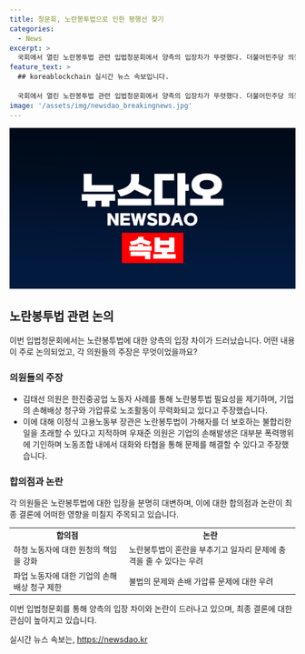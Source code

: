```yaml
---
title: 청문회, 노란봉투법으로 인한 평행선 찾기
categories:
  - News
excerpt: >
  국회에서 열린 노란봉투법 관련 입법청문회에서 양측의 입장차가 뚜렷했다. 더불어민주당 의원은 극단적 선택을 한 노동자 사례를 언급하며 노란봉투법 필요성을 주장했고, 국민의힘 의원은 기업의 손해 발생과 폭력행위를 강조하여 반대 입장을 피력했다. 이정식 고용노동부 장관은 노란봉투법이 혼란을 부추기고 일자리 문제에 엄청난 충격을 줄 것이라고 언급하며 입장을 밝혔다. 현재 노란봉투법은 다시 상정되었으며, 이에 대한 논의가 계속될 전망이다.
feature_text: >
  ## koreablockchain 실시간 뉴스 속보입니다.

  국회에서 열린 노란봉투법 관련 입법청문회에서 양측의 입장차가 뚜렷했다. 더불어민주당 의원은 극단적 선택을 한 노동자 사례를 언급하며 노란봉투법 필요성을 주장했고, 국민의힘 의원은 기업의 손해 발생과 폭력행위를 강조하여 반대 입장을 피력했다. 이정식 고용노동부 장관은 노란봉투법이 혼란을 부추기고 일자리 문제에 엄청난 충격을 줄 것이라고 언급하며 입장을 밝혔다. 현재 노란봉투법은 다시 상정되었으며, 이에 대한 논의가 계속될 전망이다.
image: '/assets/img/newsdao_breakingnews.jpg'
---
```


<p><img src="/assets/img/newsdao_breakingnews.jpg" alt="koreablockchain 속보" /></p>

<h2>노란봉투법 관련 논의</h2>

<p>이번 입법청문회에서는 노란봉투법에 대한 양측의 입장 차이가 드러났습니다. 어떤 내용이 주로 논의되었고, 각 의원들의 주장은 무엇이었을까요?</p>

<h3>의원들의 주장</h3>

<ul>
  <li>김태선 의원은 한진중공업 노동자 사례를 통해 노란봉투법 필요성을 제기하며, 기업의 손해배상 청구와 가압류로 노조활동이 무력화되고 있다고 주장했습니다.</li>
  <li>이에 대해 이정식 고용노동부 장관은 노란봉투법이 가해자를 더 보호하는 불합리한 일을 초래할 수 있다고 지적하며 우재준 의원은 기업의 손해발생은 대부분 폭력행위에 기인하며 노동조합 내에서 대화와 타협을 통해 문제를 해결할 수 있다고 주장했습니다.</li>
</ul>

<h3>합의점과 논란</h3>

<p>각 의원들은 노란봉투법에 대한 입장을 분명히 대변하며, 이에 대한 합의점과 논란이 최종 결론에 어떠한 영향을 미칠지 주목되고 있습니다.</p>

<table>
  <tr>
    <td style="text-align: center; height: 17px;"><b>합의점</b></td>
    <td style="text-align: center; height: 17px;"><b>논란</b></td>
  </tr>
  <tr>
    <td>하청 노동자에 대한 원청의 책임을 강화</td>
    <td>노란봉투법이 혼란을 부추기고 일자리 문제에 충격을 줄 수 있다는 우려</td>
  </tr>
  <tr>
    <td>파업 노동자에 대한 기업의 손해배상 청구 제한</td>
    <td>불법의 문제와 손배 가압류 문제에 대한 우려</td>
  </tr>
</table>

<p>이번 입법청문회를 통해 양측의 입장 차이와 논란이 드러나고 있으며, 최종 결론에 대한 관심이 높아지고 있습니다.</p>
실시간 뉴스 속보는, <a href="https://newsdao.kr" rel="dofollow">https://newsdao.kr</a>


